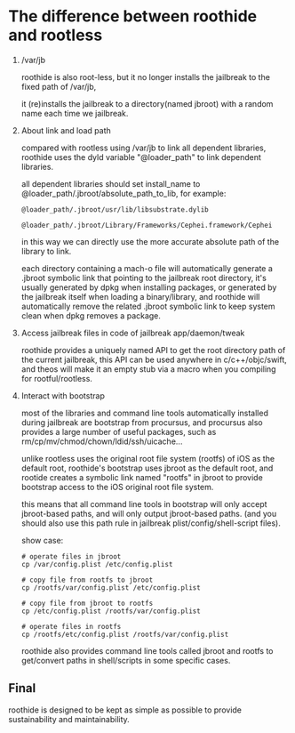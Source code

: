 # The difference between roothide and rootless

1. /var/jb

   roothide is also root-less, but it no longer installs the jailbreak to the fixed path of /var/jb,
   
   it (re)installs the jailbreak to a directory(named jbroot) with a random name each time we jailbreak.

2. About link and load path

   compared with rootless using /var/jb to link all dependent libraries, roothide uses the dyld variable "@loader_path" to link dependent libraries.

   all dependent libraries should set install_name to @loader_path/.jbroot/absolute_path_to_lib, for example:

   ```@loader_path/.jbroot/usr/lib/libsubstrate.dylib```

   ```@loader_path/.jbroot/Library/Frameworks/Cephei.framework/Cephei```

   in this way we can directly use the more accurate absolute path of the library to link.

   each directory containing a mach-o file will automatically generate a .jbroot symbolic link that pointing to the jailbreak root directory,
   it's usually generated by dpkg when installing packages, or generated by the jailbreak itself when loading a binary/library,
   and roothide will automatically remove the related .jbroot symbolic link to keep system clean when dpkg removes a package.

4. Access jailbreak files in code of jailbreak app/daemon/tweak

   roothide provides a uniquely named API to get the root directory path of the current jailbreak, this API can be used anywhere in c/c++/objc/swift, and theos will make it an empty stub via a macro when you compiling for rootful/rootless.

5. Interact with bootstrap

   most of the libraries and command line tools automatically installed during jailbreak are bootstrap from procursus,
   and procursus also provides a large number of useful packages, such as rm/cp/mv/chmod/chown/ldid/ssh/uicache...

   unlike rootless uses the original root file system (rootfs) of iOS as the default root,
   roothide's bootstrap uses jbroot as the default root, and rootide creates a symbolic link named "rootfs" in jbroot to provide bootstrap access to the iOS original root file system.

   this means that all command line tools in bootstrap will only accept jbroot-based paths, and will only output jbroot-based paths. (and you should also use this path rule in jailbreak plist/config/shell-script files).

   show case:

   ```
   # operate files in jbroot
   cp /var/config.plist /etc/config.plist
   ```

   ```
   # copy file from rootfs to jbroot
   cp /rootfs/var/config.plist /etc/config.plist
   ```

   ```
   # copy file from jbroot to rootfs 
   cp /etc/config.plist /rootfs/var/config.plist
   ```
   
   ```
   # operate files in rootfs 
   cp /rootfs/etc/config.plist /rootfs/var/config.plist
   ```

   roothide also provides command line tools called jbroot and rootfs to get/convert paths in shell/scripts in some specific cases.


## Final

roothide is designed to be kept as simple as possible to provide sustainability and maintainability.

   
